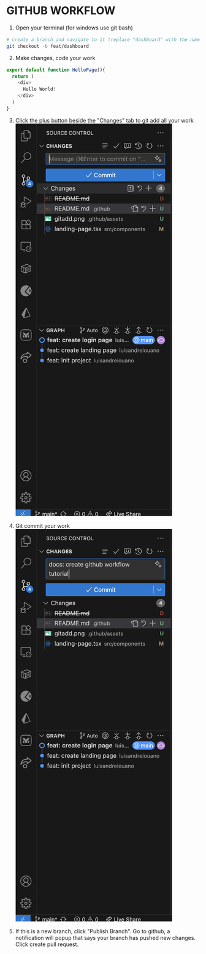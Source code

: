 # GITHUB WORKFLOW
1. Open your terminal (for windows use git bash)

```bash
# create a branch and navigate to it (replace "dashboard" with the name of the branch you are working on)
git checkout -b feat/dashboard
```

2. Make changes, code your work
```javascript
export default function HelloPage(){
  return (
    <div>
      Hello World!
    </div>
  )
}
```

3. Click the plus button beside the "Changes" tab to git add all your work
![Screens](./assets/gitadd.png)

4. Git commit your work
![Screens](./assets/gitcommit.png)

5. If this is a new branch, click "Publish Branch". Go to github, a notification will popup that says your branch has pushed new changes. Click create pull request.